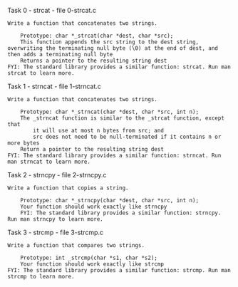 Task 0 - strcat - file 0-strcat.c

	Write a function that concatenates two strings.

		Prototype: char *_strcat(char *dest, char *src);
		This function appends the src string to the dest string, overwriting the terminating null byte (\0) at the end of dest, and then adds a terminating null byte
		Returns a pointer to the resulting string dest
	FYI: The standard library provides a similar function: strcat. Run man strcat to learn more.

Task 1 - strncat - file 1-strncat.c

	Write a function that concatenates two strings.

		Prototype: char *_strncat(char *dest, char *src, int n);
		The _strncat function is similar to the _strcat function, except that
			it will use at most n bytes from src; and
			src does not need to be null-terminated if it contains n or more bytes
		Return a pointer to the resulting string dest
	FYI: The standard library provides a similar function: strncat. Run man strncat to learn more.

Task 2 - strncpy - file 2-strncpy.c

	Write a function that copies a string.

		Prototype: char *_strncpy(char *dest, char *src, int n);
		Your function should work exactly like strncpy
		FYI: The standard library provides a similar function: strncpy. Run man strncpy to learn more.

Task 3 - strcmp - file 3-strcmp.c

	Write a function that compares two strings.

		Prototype: int _strcmp(char *s1, char *s2);
		Your function should work exactly like strcmp
	FYI: The standard library provides a similar function: strcmp. Run man strcmp to learn more.


